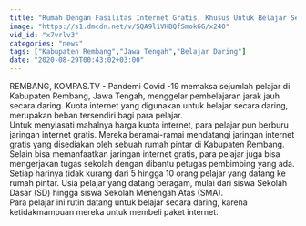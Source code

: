 ```yaml
---
title: "Rumah Dengan Fasilitas Internet Gratis, Khusus Untuk Belajar Secara Daring"
image: "https://s1.dmcdn.net/v/SQA9l1VHBQfSmokGG/x240"
vid_id: "x7vrlv3"
categories: "news"
tags: ["Kabupaten Rembang","Jawa Tengah","Belajar Daring"]
date: "2020-08-29T00:43:02+03:00"
---
```

REMBANG, KOMPAS.TV - Pandemi Covid -19 memaksa sejumlah pelajar di Kabupaten Rembang, Jawa Tengah, menggelar pembelajaran jarak jauh secara daring. Kuota internet yang digunakan untuk belajar secara daring, merupakan beban tersendiri bagi para pelajar.   <br>Untuk menyiasati mahalnya harga kuota internet, para pelajar pun berburu jaringan internet gratis. Mereka beramai-ramai mendatangi jaringan internet gratis yang disediakan oleh sebuah rumah pintar di Kabupaten Rembang.   <br>Selain bisa memanfaatkan jaringan internet gratis, para pelajar juga bisa mengerjakan tugas sekolah dengan dibantu petugas pembimbing yang ada.   <br>Setiap harinya tidak kurang dari 5 hingga 10 orang pelajar yang datang ke rumah pintar. Usia pelajar yang datang beragam, mulai dari siswa Sekolah Dasar (SD) hingga siswa Sekolah Menengah Atas (SMA).   <br>Para pelajar ini rutin datang untuk belajar secara daring, karena ketidakmampuan mereka untuk membeli paket internet.     <br>
